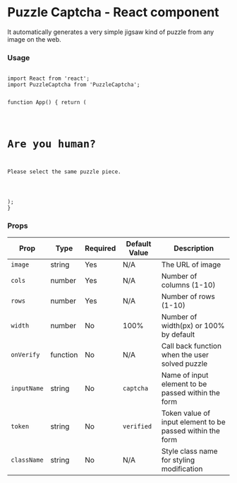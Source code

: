 <h1>Puzzle Captcha - React component</h1>

<p>It automatically generates a very simple jigsaw kind of puzzle from any image on the web.</p>

<h3>Usage</h3>

<code>
import React from 'react';
import PuzzleCaptcha from 'PuzzleCaptcha';

function App() {
return (
<div>
<h1>Are you human?</h1>
<p>Please select the same puzzle piece.</p>
<PuzzleCaptcha
        image="https://images.pexels.com/photos/209037/pexels-photo-209037.jpeg?auto=compress&cs=tinysrgb&w=400"
        cols=(3}
        rows={3}
      />
</div>
);
}
</code>

<h3>Props</h3>

<table>
      <thead>
        <tr>
          <th>Prop</th>
          <th>Type</th>
          <th>Required</th>
          <th>Default Value</th>
          <th>Description</th>
        </tr>
      </thead>
      <tbody>
        <tr>
          <td>
            <code>image</code>
          </td>
          <td>string</td>
          <td>Yes</td>
          <td>N/A</td>
          <td>The URL of image</td>
        </tr>
        <tr>
          <td>
            <code>cols</code>
          </td>
          <td>number</td>
          <td>Yes</td>
          <td>
            N/A
          </td>
          <td>Number of columns (1-10)</td>
        </tr>
        <tr>
          <td>
            <code>rows</code>
          </td>
          <td>number</td>
          <td>Yes</td>
          <td>
            N/A
          </td>
          <td>Number of rows (1-10)</td>
        </tr>
        <tr>
          <td>
            <code>width</code>
          </td>
          <td>number</td>
          <td>No</td>
          <td>
            100%
          </td>
          <td>Number of width(px) or 100% by default</td>
        </tr>
        <tr>
          <td>
            <code>onVerify</code>
          </td>
          <td>function</td>
          <td>No</td>
          <td>
            N/A
          </td>
          <td>Call back function when the user solved puzzle</td>
        </tr>
        <tr>
          <td>
            <code>inputName</code>
          </td>
          <td>string</td>
          <td>No</td>
          <td>
            <code>captcha</code>
          </td>
          <td>Name of input element to be passed within the form</td>
        </tr>
        <tr>
          <td>
            <code>token</code>
          </td>
          <td>string</td>
          <td>No</td>
          <td>
            <code>verified</code>
          </td>
          <td>Token value of input element to be passed within the form</td>
        </tr>
        <tr>
          <td>
            <code>className</code>
          </td>
          <td>string</td>
          <td>No</td>
          <td>
            N/A
          </td>
          <td>Style class name for styling modification</td>
        </tr>
      </tbody>
    </table>
